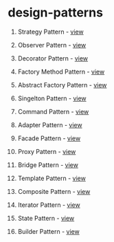 # design-patterns

1. Strategy Pattern - [view](https://github.com/hirishu10/design-patterns/tree/main/StrategyPattern)

2. Observer Pattern - [view](https://github.com/hirishu10/design-patterns/tree/main/ObserverPattern)

3. Decorator Pattern - [view](https://github.com/hirishu10/design-patterns/tree/main/DecoratorPattern)

4. Factory Method Pattern - [view](https://github.com/hirishu10/design-patterns/tree/main/FactoryMethodPattern)

5. Abstract Factory Pattern - [view](https://github.com/hirishu10/design-patterns/tree/main/AbstractFactoryPattern)

6. Singelton Pattern - [view](https://github.com/hirishu10/design-patterns/tree/main/SingeltonPattern)

7. Command Pattern - [view](https://github.com/hirishu10/design-patterns/tree/main/CommandPattern)

8. Adapter Pattern - [view](https://github.com/hirishu10/design-patterns/tree/main/AdapterPattern)

9. Facade Pattern - [view](https://github.com/hirishu10/design-patterns/tree/main/FacadePattern)

10. Proxy Pattern - [view](https://github.com/hirishu10/design-patterns/tree/main/ProxyPattern)

11. Bridge Pattern - [view](https://github.com/hirishu10/design-patterns/tree/main/BridgePattern)

12. Template Pattern - [view](https://github.com/hirishu10/design-patterns/tree/main/TemplatePattern)

13. Composite Pattern - [view](https://github.com/hirishu10/design-patterns/tree/main/CompositePattern)

14. Iterator Pattern - [view](https://github.com/hirishu10/design-patterns/tree/main/IteratorPattern)

15. State Pattern - [view](https://github.com/hirishu10/design-patterns/tree/main/StatePattern)

16. Builder Pattern - [view](https://github.com/hirishu10/design-patterns/tree/main/BuilderPattern)
